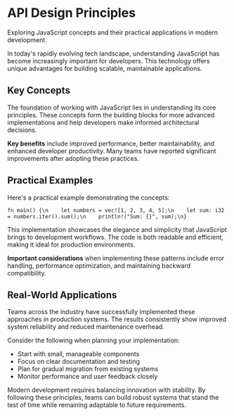 # API Design Principles

Exploring JavaScript concepts and their practical applications in modern development.

In today's rapidly evolving tech landscape, understanding JavaScript has become increasingly important for developers. This technology offers unique advantages for building scalable, maintainable applications.

## Key Concepts

The foundation of working with JavaScript lies in understanding its core principles. These concepts form the building blocks for more advanced implementations and help developers make informed architectural decisions.

**Key benefits** include improved performance, better maintainability, and enhanced developer productivity. Many teams have reported significant improvements after adopting these practices.

## Practical Examples

Here's a practical example demonstrating the concepts:

<pre><code>fn main() {\n    let numbers = vec![1, 2, 3, 4, 5];\n    let sum: i32 = numbers.iter().sum();\n    println!("Sum: {}", sum);\n}</code></pre>

This implementation showcases the elegance and simplicity that JavaScript brings to development workflows. The code is both readable and efficient, making it ideal for production environments.

**Important considerations** when implementing these patterns include error handling, performance optimization, and maintaining backward compatibility.

## Real-World Applications

Teams across the industry have successfully implemented these approaches in production systems. The results consistently show improved system reliability and reduced maintenance overhead.

Consider the following when planning your implementation:

- Start with small, manageable components
- Focus on clear documentation and testing
- Plan for gradual migration from existing systems
- Monitor performance and user feedback closely

Modern development requires balancing innovation with stability. By following these principles, teams can build robust systems that stand the test of time while remaining adaptable to future requirements.
